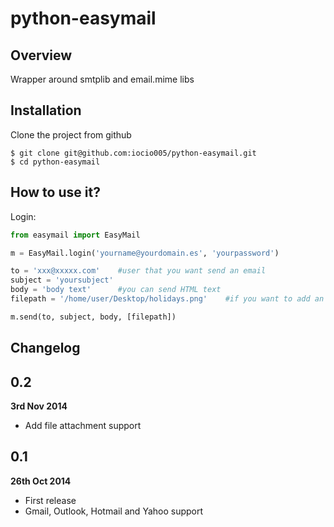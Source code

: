 # python-easymail

## Overview

Wrapper around smtplib and email.mime libs

## Installation

Clone the project from github

    $ git clone git@github.com:iocio005/python-easymail.git
    $ cd python-easymail

## How to use it?

Login:

```python
from easymail import EasyMail

m = EasyMail.login('yourname@yourdomain.es', 'yourpassword')

to = 'xxx@xxxxx.com'    #user that you want send an email
subject = 'yoursubject'
body = 'body text'      #you can send HTML text
filepath = '/home/user/Desktop/holidays.png'    #if you want to add an attachment.

m.send(to, subject, body, [filepath])

```

## Changelog
## 0.2
**3rd Nov 2014**

* Add file attachment support

## 0.1

**26th Oct 2014**

* First release
* Gmail, Outlook, Hotmail and Yahoo support
